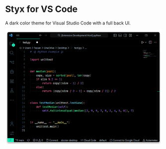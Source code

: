 # Styx for VS Code
A dark color theme for Visual Studio Code with a full back UI.

![dracula-preview](https://raw.githubusercontent.com/hshhrr/vscode-styx/main/previews/styx-dracula-preview.png?raw=true)
